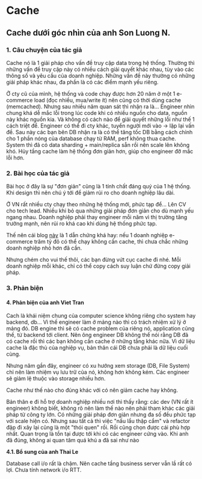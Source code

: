 # Cache

## Cache dưới góc nhìn của anh Son Luong N.

### 1. Câu chuyện của tác giả

Cache nó là 1 giải pháp cho vấn đề truy cập data trong hệ thống. Thường thì những vấn đề truy cập này có nhiều cách giải quyết khác nhau, tùy vào các thông số và yêu cầu của doanh nghiệp. Những vấn đề này thường có những giải pháp khác nhau, đa phần là có các điểm mạnh yếu riêng.

Ở cty cũ của mình, hệ thống và code chạy được hơn 20 năm ở một 1 e-commerce load (đọc nhiều, mua/write ít) nên cũng có thời dùng cache (memcached). Nhưng sau nhiều năm quan sát thì nhận ra là... Engineer nhìn chung khá dễ mắc lỗi trong lúc code khi có nhiều nguồn cho data, nguồn này khác nguồn kia. Và không có cách nào để giải quyết những lỗi như thế 1 cách triệt để. Engineer có thể đi cty khác, tuyển người mới vào -> lặp lại vấn đề. Sau này các bạn bên DB nhận ra là có thể tăng tốc DB bằng cách chỉnh cho 1 phần nóng của database chạy từ RAM, perf không thua cache. System thì đã có data sharding + main/replica sẵn rồi nên scale lên không khó. Hủy tầng cache làm hệ thống đơn giản hơn, giúp cho engineer đỡ mắc lỗi hơn.

### 2. Bài học của tác giả

Bài học ở đây là sự "đơn giản" cũng là 1 tính chất đáng quý của 1 hệ thống. Khi design thì nên chú ý tới để giảm rủi ro cho doanh nghiệp lâu dài.

Ở VN rất nhiều cty chạy theo những hệ thống mới, phức tạp để... Lên CV cho tech lead. Nhiều khi bỏ qua những giải pháp đơn giản cho dù mạnh yếu ngang nhau. Doanh nghiệp phải thay engineer mỗi năm vì thị trường tăng trưởng mạnh, nên rủi ro khá cao khi dùng hệ thống phức tạp.

Thế nên cái blog [này](https://blog.koehntopp.info/2021/03/12/memory-saturated-mysql.html) là 1 dẫn chứng khá hay: nếu 1 doanh nghiệp e-commerce trăm tỷ đô có thể chạy không cần cache, thì chưa chắc những doanh nghiệp nhỏ hơn đã cần.

Nhưng chém cho vui thế thôi, các bạn đừng vứt cục cache đi nhé. Mỗi doanh nghiệp mỗi khác, chỉ có thể copy cách suy luận chứ đừng copy giải pháp.

### 3. Phản biện

#### 4. Phản biện của anh Viet Tran

Cach là khái niệm chung của computer science không riêng cho system hay backend, db... Vì thế engineer làm ở mảng nào thì có trách nhiệm xử lý ở mảng đó. DB engine thì sẽ có cache problem của riêng nó, application cũng thế, từ backend tới client. Nên ông engineer DB không thể nói rằng DB đã có cache rồi thì các bạn không cần cache ở những tầng khác nữa. Vì dữ liệu cache là đặc thù của nghiệp vụ, bản thân cái DB chưa phải là dữ liệu cuối cùng.

Nhưng năm gần đây, engineer có xu hướng xem storage (DB, File System) chỉ nên làm nhiệm vụ lưu trữ của nó, không hơn không kém. Các engineer sẽ giảm lệ thuộc vào storage nhiều hơn.

Cache như thế nào cho đúng khác với có nên giảm cache hay không.

Bản thân e đi hỗ trợ doanh nghiệp nhiều nơi thì thấy rằng: các dev (VN rất ít engineer) không biết, không rõ nên làm thế nào nên phải tham khác các giải pháp từ công ty lớn. Có những giải pháp đơn giản nhưng đa số đều phức tạp với scale hiện có. Nhưng sau tất cả thì việc "nấu lẩu thập cẩm" và refactor đập đi xây lại cũng là một "thói quen" rồi. Rồi cũng chọn được cái phù hợp nhất. Quan trọng là tồn tại được tới khi có các engineer cứng vào. Khi anh đã đúng, không ai quan tâm quá khú a đã sai như nào

**4.1. Bổ sung của anh Thai Le**

Database call i/o rất là chậm. Nên cache tầng business server vẫn lầ rất có lợi. Chưa tính network i/o RTT.
